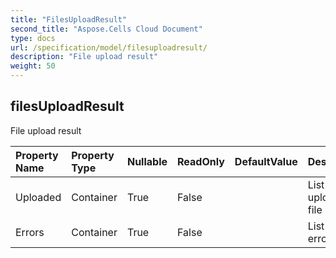 ```yaml
---
title: "FilesUploadResult"
second_title: "Aspose.Cells Cloud Document"
type: docs
url: /specification/model/filesuploadresult/
description: "File upload result"
weight: 50
---
```


## **filesUploadResult**

File upload result 

| Property Name | Property Type | Nullable |  ReadOnly | DefaultValue | Description | 
| :- | :- | :- |:- |  :- | :- |
| Uploaded | Container | True |  False |  | List of uploaded file names |  
| Errors | Container | True |  False |  | List of errors. |  


